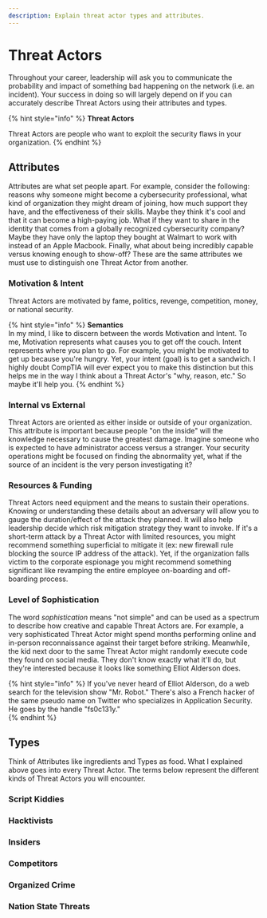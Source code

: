 ```yaml
---
description: Explain threat actor types and attributes.
---
```


# Threat Actors

Throughout your career, leadership will ask you to communicate the probability and impact of something bad happening on the network \(i.e. an incident\). Your success in doing so will largely depend on if you can accurately describe Threat Actors using their attributes and types.

{% hint style="info" %}
**Threat Actors** 

Threat Actors are people who want to exploit the security flaws in your organization.
{% endhint %}

## Attributes

Attributes are what set people apart. For example, consider the following: reasons why someone might become a cybersecurity professional, what kind of organization they might dream of joining, how much support they have, and the effectiveness of their skills. Maybe they think it's cool and that it can become a high-paying job. What if they want to share in the identity that comes from a globally recognized cybersecurity company? Maybe they have only the laptop they bought at Walmart to work with instead of an Apple Macbook. Finally, what about being incredibly capable versus knowing enough to show-off? These are the same attributes we must use to distinguish one Threat Actor from another. 

### Motivation & Intent 

Threat Actors are motivated by fame, politics, revenge, competition, money, or national security. 

{% hint style="info" %}
**Semantics**  
In my mind, I like to discern between the words Motivation and Intent. To me, Motivation represents what causes you to get off the couch. Intent represents where you plan to go. For example, you might be motivated to get up because you're hungry. Yet, your intent \(goal\) is to get a sandwich. I highly doubt CompTIA will ever expect you to make this distinction but this helps me in the way I think about a Threat Actor's "why, reason, etc." So maybe it'll help you. 
{% endhint %}

### Internal vs External

Threat Actors are oriented as either inside or outside of your organization. This attribute is important because people "on the inside" will the knowledge necessary to cause the greatest damage. Imagine someone who is expected to have administrator access versus a stranger. Your security operations might be focused on finding the abnormality yet, what if the source of an incident is the very person investigating it? 

### Resources & Funding

Threat Actors need equipment and the means to sustain their operations. Knowing or understanding these details about an adversary will allow you to gauge the duration/effect of the attack they planned. It will also help leadership decide which risk mitigation strategy they want to invoke. If it's a short-term attack by a Threat Actor with limited resources, you might recommend something superficial to mitigate it \(ex: new firewall rule blocking the source IP address of the attack\). Yet, if the organization falls victim to the corporate espionage you might recommend something significant like revamping the entire employee on-boarding and off-boarding process. 

### Level of Sophistication

The word _sophistication_ means "not simple" and can be used as a spectrum to describe how creative and capable Threat Actors are. For example, a very sophisticated Threat Actor might spend months performing online and in-person reconnaissance against their target before striking. Meanwhile, the kid next door to the same Threat Actor might randomly execute code they found on social media. They don't know exactly what it'll do, but they're interested because it looks like something Elliot Alderson does. 

{% hint style="info" %}
If you've never heard of Elliot Alderson, do a web search for the television show "Mr. Robot." There's also a French hacker of the same pseudo name on Twitter who specializes in Application Security. He goes by the handle "fs0c131y."  
{% endhint %}

## Types

Think of Attributes like ingredients and Types as food. What I explained above goes into every Threat Actor. The terms below represent the different kinds of Threat Actors you will encounter. 

### Script Kiddies

### Hacktivists

### Insiders

### Competitors

### Organized Crime

### Nation State Threats

